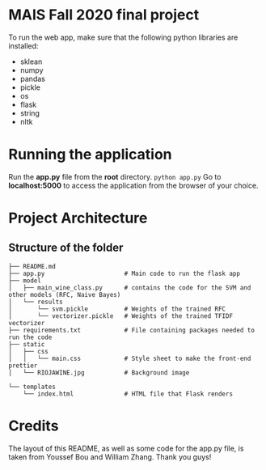 # MAIS Fall 2020 final project
To run the web app, make sure that the following python libraries are installed:
- sklean
- numpy
- pandas
- pickle
- os
- flask
- string
- nltk

# Running the application
Run the **app.py** file from the **root** directory. 
`python app.py` 
Go to **localhost:5000** to access the application from the browser of your choice.

# Project Architecture

## Structure of the folder

```
├── README.md
├── app.py                      # Main code to run the flask app
├── model
│   ├── main_wine_class.py      # contains the code for the SVM and other models (RFC, Naive Bayes)
│   └── results
│       └── svm.pickle          # Weights of the trained RFC
│       └── vectorizer.pickle   # Weights of the trained TFIDF vectorizer
├── requirements.txt            # File containing packages needed to run the code
├── static
│   ├── css
│   │   └── main.css            # Style sheet to make the front-end prettier
│   └── RIOJAWINE.jpg           # Background image

└── templates
    └── index.html              # HTML file that Flask renders
```

# Credits
The layout of this README, as well as some code for the app.py file, is taken from Youssef Bou and William Zhang. Thank you guys!